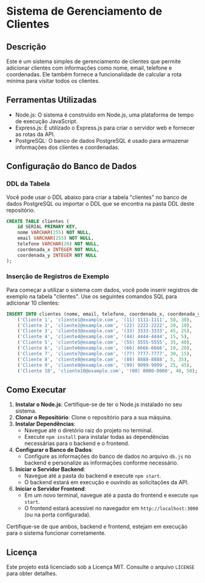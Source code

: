 # Sistema de Gerenciamento de Clientes

## Descrição
Este é um sistema simples de gerenciamento de clientes que permite adicionar clientes com informações como nome, email, telefone e coordenadas. Ele também fornece a funcionalidade de calcular a rota mínima para visitar todos os clientes.

## Ferramentas Utilizadas
- Node.js: O sistema é construído em Node.js, uma plataforma de tempo de execução JavaScript.
- Express.js: É utilizado o Express.js para criar o servidor web e fornecer as rotas da API.
- PostgreSQL: O banco de dados PostgreSQL é usado para armazenar informações dos clientes e coordenadas.

## Configuração do Banco de Dados

### DDL da Tabela
Você pode usar o DDL abaixo para criar a tabela "clientes" no banco de dados PostgreSQL ou importar o DDL que se encontra na pasta DDL deste repositório.

```sql
CREATE TABLE clientes (
    id SERIAL PRIMARY KEY,
    nome VARCHAR(255) NOT NULL,
    email VARCHAR(255) NOT NULL,
    telefone VARCHAR(20) NOT NULL,
    coordenada_x INTEGER NOT NULL,
    coordenada_y INTEGER NOT NULL
);
```

### Inserção de Registros de Exemplo

Para começar a utilizar o sistema com dados, você pode inserir registros de exemplo na tabela "clientes". Use os seguintes comandos SQL para adicionar 10 clientes:

```sql
INSERT INTO clientes (nome, email, telefone, coordenada_x, coordenada_y) VALUES
    ('Cliente 1', 'cliente1@example.com', '(11) 1111-1111', 50, 30),
    ('Cliente 2', 'cliente2@example.com', '(22) 2222-2222', 20, 10),
    ('Cliente 3', 'cliente3@example.com', '(33) 3333-3333', 45, 25),
    ('Cliente 4', 'cliente4@example.com', '(44) 4444-4444', 15, 5),
    ('Cliente 5', 'cliente5@example.com', '(55) 5555-5555', 35, 40),
    ('Cliente 6', 'cliente6@example.com', '(66) 6666-6666', 10, 20),
    ('Cliente 7', 'cliente7@example.com', '(77) 7777-7777', 30, 15),
    ('Cliente 8', 'cliente8@example.com', '(88) 8888-8888', 5, 35),
    ('Cliente 9', 'cliente9@example.com', '(99) 9999-9999', 25, 45),
    ('Cliente 10', 'cliente10@example.com', '(00) 0000-0000', 40, 50);
```

## Como Executar

1. **Instalar o Node.js**: Certifique-se de ter o Node.js instalado no seu sistema.
2. **Clonar o Repositório**: Clone o repositório para a sua máquina.
3. **Instalar Dependências**:
   - Navegue até o diretório raiz do projeto no terminal.
   - Execute `npm install` para instalar todas as dependências necessárias para o backend e o frontend.
4. **Configurar o Banco de Dados**:
   - Configure as informações do banco de dados no arquivo `db.js` no backend e personalize as informações conforme necessário.
5. **Iniciar o Servidor Backend**:
   - Navegue até a pasta do backend e execute `npm start`.
   - O backend estará em execução e ouvindo as solicitações da API.
6. **Iniciar o Servidor Frontend**:
   - Em um novo terminal, navegue até a pasta do frontend e execute `npm start`.
   - O frontend estará acessível no navegador em `http://localhost:3000` (ou na porta configurada).

Certifique-se de que ambos, backend e frontend, estejam em execução para o sistema funcionar corretamente.

## Licença

Este projeto está licenciado sob a Licença MIT. Consulte o arquivo `LICENSE` para obter detalhes.
